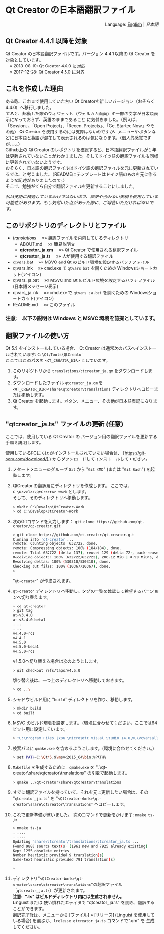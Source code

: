 # Qt Creator の日本語翻訳ファイル
<div style="text-align:right">Language: <a href="README.md">English</a> | <i>日本語</i></div>

## Qt Creator 4.4.1 以降を対象
Qt Creator の日本語翻訳ファイルです。バージョン 4.4.1 以降の Qt Creator を対象としています。  
&emsp;&raquo; 2018-06-19: Qt Creator 4.6.0 に対応  
&emsp;&raquo; 2017-12-28: Qt Creator 4.5.0 に対応


## これを作成した理由
ある時、これまで使用していた古い Qt Creatorを新しいバージョン（おそらく4.4.0）へ移行しました。  
すると、起動した際のウィジェット（ウェルカム画面）の一部の文字が日本語表示になっておらず、英語のままであること
に気付きました。（例えば、「Session」、「Open Project」、「Recent Projects」、「Get Started Now」やその他） 
Qt Creator を使用するのには支障はないのですが、メニューやボタンなどに日本語と英語が混在して表示されるのは気になります。（個人的感覚ですが、、、。）  
Github上の Qt Creator のレポジトリを確認すると、日本語翻訳ファイルが１年は更新されていないことがわかりました。そしてドイツ語の翻訳ファイルも同様に更新されていないようです。  
おそらく、日本語の翻訳ファイルはドイツ語の翻訳ファイルを元に更新されているでは、と考えました。（READMEにテンプレートはドイツ語のものを元に作るような記述がありましたので。）   
そこで、勉強がてら自分で翻訳ファイルを更新することにしました。

*私は英語に精通しているわけではないので、誤訳や合わない表現を使用している可能性があります。もし気付いた点があった際に、ご報告いただければ幸いです。*

## このリポジトリのディレクトリとファイル
* *translations*  &emsp;&raquo;&raquo; 翻訳ファイルを内包しているディレクトリ
    * ABOUT.md  &emsp;&raquo;&raquo; 簡易説明文 
    * **qtcreator_ja.qm**  &emsp;&raquo;&raquo; Qt Creator で使用される翻訳ファイル
    * **qtcreator_ja.ts**  &emsp;&raquo;&raquo; 人が使用する翻訳ファイル
* qtvars.bat  &emsp;&raquo;&raquo; MSVC and Qt のビルド環境を設定するバッチファイル
* qtvars.lnk  &emsp;&raquo;&raquo; cmd.exe で `qtvars.bat` を開くための Windowsショートカット(アイコン)
* qtvars_ja.bat  &emsp;&raquo;&raquo; MSVC and Qt のビルド環境を設定するバッチファイル (日本語メッセージ表示)
* qtvars_ja.lnk  &emsp;&raquo;&raquo; cmd.exe で `qtvars_ja.bat` を開くための Windowsショートカット(アイコン)
* README.md  &emsp;&raquo;&raquo; このファイル

### **注意:&emsp;以下の説明は Windows と MSVC 環境を前提としています。**

## 翻訳ファイルの使い方

Qt 5.9 をインストールしている場合、 Qt Creator は通常次のパスへインストールされています: `C:\Qt\Tools\QtCreator`  
ここではこのパスを `<QT_CREATOR_DIR>` としています。

1. このリポジトリから `translations/qtcreator_ja.qm` をダウンロードします。
2. ダウンロードしたファイル `qtcreator_ja.qm` を  `<QT_CREATOR_DIR>\share\qtcreator\translations` ディレクトリへコピーまたは移動します。
3. Qt Creator を起動します。ボタン、メニュー、その他が日本語表記になります。

## "qtcreator_ja.ts" ファイルの更新 (任意)
ここでは、使用している Qt Creator の バージョン用の翻訳ファイルを更新する手順を説明します。 

使用しているPCに `Git` がインストールされていない場合は、 [https://git-scm.com/download/]() からダウンロードしてインストールしてください。

1. スタートメニューのグループ `Git` から "`Git CMD`" (または "`Git Bash`") を起動します。 
2. QtCreator の翻訳用にディレクトリを作成します。
ここでは、 `C:\Develop\QtCreator-Work` とします。  
そして、そのディレクトリへ移動します。
    ``` sh
    > mkdir C:\Develop\QtCreator-Work
    > cd C:\Develop\QtCreator-Work
    ```
3. 次のGitコマンドを入力します： `git clone https://github.com/qt-creator/qt-creator.git`
    ``` sh
    > git clone https://github.com/qt-creator/qt-creator.git
    Cloning into 'qt-creator'...
    remote: Counting objects: 632722, done.
    remote: Compressing objects: 100% (184/184), done.
    remote: Total 632722 (delta 137), reused 129 (delta 72), pack-reused 632466 eceiving objects: 100% (632722/632722), 287.16 MiB | 8.72 MiB/s
    Receiving objects: 100% (632722/632722), 288.12 MiB | 8.99 MiB/s, done.
    Resolving deltas: 100% (530310/530310), done.
    Checking out files: 100% (10367/10367), done.
    >
    ```
    "`qt-creator`" が作成されます。

4. `qt-creator` ディレクトリへ移動し、タグの一覧を確認して希望するバージョンへ切り替えます。
    ``` sh
    > cd qt-creqtor
    > git tag
    at-v3.4.0
    at-v3.4.0-beta1
    ....
    ....
    v4.4.0-rc1
    v4.4.1
    v4.5.0
    v4.5.0-beta1
    v4.5.0-rc1
    ```
    v4.5.0へ切り替える場合は次のようにします。
    ``` sh
    > git checkout refs/tags/v4.5.0
    ```
    切り替え後は、一つ上のディレクトリへ移動しておきます。
    ``` sh
    > cd ..\
    ```

5. シャドウビルド用に "`build`" ディレクトリを作り、移動します。
    ``` sh
    > mkdir build
    > cd build

6. MSVC のビルド環境を設定します。 (環境に合わせてください。ここでは64ビット用に設定しています。)
    ``` sh
    > "C:\Program Files (x86)\Microsoft Visual Studio 14.0\VC\vcvarsall.bat" x64
    ```
7. 検索パスに `qmake.exe` を含めるようにします。(環境に合わせてください。)
    ``` sh
    > set PATH=C:\Qt\5.9\msvc2015_64\bin;%PATH%
    ```
8. `Makefile` を生成するために、`qmake.exe` を "..\qt-creator\share\qtcreator\translations" の引数で起動します。 
    ``` sh
    > qmake ..\qt-creator\share\qtcreator\translations
    ```
9. すでに翻訳ファイルを持っていて、それを元に更新したい場合は、その "`qtcreator_ja.ts`" を "`<QtCreator-Work>\qt-creator\share\qtcreator\translations`" へコピーします。

10. これで更新準備が整いました。 次のコマンドで更新をかけます: `nmake ts-ja`
    ``` sh
    > nmake ts-ja
    ......
    ......
    Updating 'share/qtcreator/translations/qtcreator_ja.ts'...
    Found 9886 source text(s) (1961 new and 7925 already existing)
    Kept 1255 obsolete entries
    Number heuristic provided 9 translation(s)
    Same-text heuristic provided 791 translation(s)

    >
    ```
11. ディレクトリ"`<QtCreator-Work>\qt-creator\share\qtcreator\translations`"の翻訳ファイル（`qtcreator_ja.ts`）が更新されます。  
**注意:&ensp;".ts" はビルドディレクトリ内には生成されません。**  
Linguist または 使い慣れたエディタで "qtcreator_ja.ts" を開き、翻訳することができます。  
翻訳完了後は、メニューから [ファイル]  &raquo; [リリース] (Linguist を使用している場合) を選ぶか、`lrelease qtcreator_ja.ts` コマンドで".qm" を 生成してください。 
